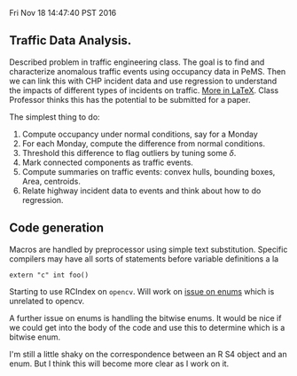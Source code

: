Fri Nov 18 14:47:40 PST 2016

## Traffic Data Analysis.

Described problem in traffic engineering class. The goal is to find and
characterize anomalous traffic events using occupancy data in PeMS. Then we
can link this with CHP incident data and use regression to understand the
impacts of different types of incidents on traffic. [More in
LaTeX](https://github.com/clarkfitzg/phd_research/blob/master/analysis/pems/finalproj/report.tex).
Class Professor thinks this has the potential to be submitted for a paper.

The simplest thing to do:

1. Compute occupancy under normal conditions, say for a Monday
2. For each Monday, compute the difference from normal conditions.
3. Threshold this difference to flag outliers by tuning some $\delta$.
4. Mark connected components as traffic events.
5. Compute summaries on traffic events: convex hulls, bounding boxes,
   Area, centroids.
6. Relate highway incident data to events and think about how to do
   regression.


## Code generation

Macros are handled by preprocessor using simple text substitution.
Specific compilers may have all sorts of statements before variable
definitions a la
```
extern "c" int foo()
```

Starting to use RCIndex on `opencv`. Will work on [issue on
enums](https://github.com/omegahat/RClangSimple/issues/1) which is
unrelated to opencv. 

A further issue on enums is handling the bitwise enums. It would be nice if
we could get into the body of the code and use this to determine which is a
bitwise enum.

I'm still a little shaky on the correspondence between an R S4 object and
an enum. But I think this will become more clear as I work on it.
